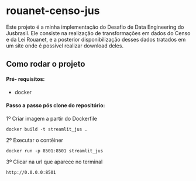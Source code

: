 # rouanet-censo-jus

Este projeto é a minha implementação do Desafio de Data Engineering do Jusbrasil. Ele consiste na realização de transformações em dados do Censo e da Lei Rouanet, e a posterior disponibilização desses dados tratados em um site onde é possível realizar download deles.

## Como rodar o projeto

#### Pré- requisitos:

* docker

#### Passo a passo pós clone do repositório:

1º Criar imagem a partir do Dockerfile
```
docker build -t streamlit_jus .
```
2º Executar o contêiner
```
docker run -p 8501:8501 streamlit_jus
```
3º Clicar na url que aparece no terminal
```
http://0.0.0.0:8501
```
